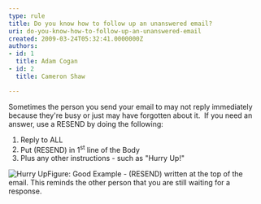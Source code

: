```yaml
---
type: rule
title: Do you know how to follow up an unanswered email?
uri: do-you-know-how-to-follow-up-an-unanswered-email
created: 2009-03-24T05:32:41.0000000Z
authors:
- id: 1
  title: Adam Cogan
- id: 2
  title: Cameron Shaw

---
```


 Sometimes the person you send your email to may not reply immediately because they're busy or just may have forgotten about it.  If you need an answer, use a RESEND by doing the following:<br> 
1. Reply to ALL
2. Put (RESEND) in 1<sup>st</sup> line of the Body
3. Plus any other instructions - such as "Hurry Up!"

![Hurry Up](/Standards/Communication/RulesToBetterEmail/PublishingImages/HurryUp.gif)Figure: Good Example - (RESEND) written at the top of the email.
This reminds the other person that you are still waiting for a response.

